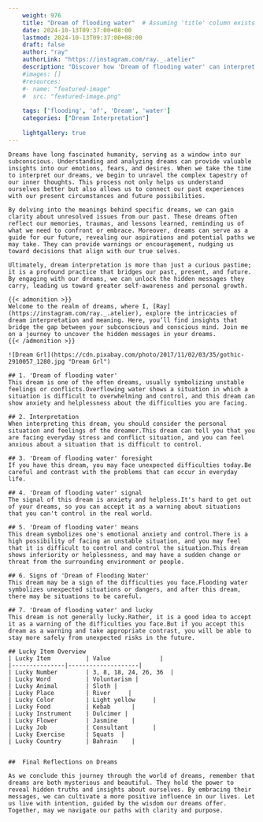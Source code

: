 ```yaml
---
    weight: 976
    title: "Dream of flooding water"  # Assuming 'title' column exists
    date: 2024-10-13T09:37:00+08:00
    lastmod: 2024-10-13T09:37:00+08:00
    draft: false
    author: "ray"
    authorLink: "https://instagram.com/ray._.atelier"
    description: "Discover how 'Dream of flooding water' can interpret your future and uncover its significant meanings in your life."
    #images: []
    #resources:
    #- name: "featured-image"
    #  src: "featured-image.png"
    
    tags: ['flooding', 'of', 'Dream', 'water']
    categories: ["Dream Interpretation"]
    
    lightgallery: true
---
```

    
    Dreams have long fascinated humanity, serving as a window into our subconscious. Understanding and analyzing dreams can provide valuable insights into our emotions, fears, and desires. When we take the time to interpret our dreams, we begin to unravel the complex tapestry of our inner thoughts. This process not only helps us understand ourselves better but also allows us to connect our past experiences with our present circumstances and future possibilities.
    
    By delving into the meanings behind specific dreams, we can gain clarity about unresolved issues from our past. These dreams often reflect our memories, traumas, and lessons learned, reminding us of what we need to confront or embrace. Moreover, dreams can serve as a guide for our future, revealing our aspirations and potential paths we may take. They can provide warnings or encouragement, nudging us toward decisions that align with our true selves.
    
    Ultimately, dream interpretation is more than just a curious pastime; it is a profound practice that bridges our past, present, and future. By engaging with our dreams, we can unlock the hidden messages they carry, leading us toward greater self-awareness and personal growth.
    
    {{< admonition >}}
    Welcome to the realm of dreams, where I, [Ray](https://instagram.com/ray._.atelier), explore the intricacies of dream interpretation and meaning. Here, you’ll find insights that bridge the gap between your subconscious and conscious mind. Join me on a journey to uncover the hidden messages in your dreams.
    {{< /admonition >}}
    
    ![Dream Grl](https://cdn.pixabay.com/photo/2017/11/02/03/35/gothic-2910057_1280.jpg "Dream Grl")
    
    ## 1. 'Dream of flooding water'
    This dream is one of the often dreams, usually symbolizing unstable feelings or conflicts.Overflowing water shows a situation in which a situation is difficult to overwhelming and control, and this dream can show anxiety and helplessness about the difficulties you are facing.
    
    ## 2. Interpretation
    When interpreting this dream, you should consider the personal situation and feelings of the dreamer.This dream can tell you that you are facing everyday stress and conflict situation, and you can feel anxious about a situation that is difficult to control.
    
    ## 3. 'Dream of flooding water' foresight
    If you have this dream, you may face unexpected difficulties today.Be careful and contrast with the problems that can occur in everyday life.
    
    ## 4. 'Dream of flooding water' signal
    The signal of this dream is anxiety and helpless.It's hard to get out of your dreams, so you can accept it as a warning about situations that you can't control in the real world.
    
    ## 5. 'Dream of flooding water' means
    This dream symbolizes one's emotional anxiety and control.There is a high possibility of facing an unstable situation, and you may feel that it is difficult to control and control the situation.This dream shows inferiority or helplessness, and may have a sudden change or threat from the surrounding environment or people.
    
    ## 6. Signs of 'Dream of Flooding Water'
    This dream may be a sign of the difficulties you face.Flooding water symbolizes unexpected situations or dangers, and after this dream, there may be situations to be careful.
    
    ## 7. 'Dream of flooding water' and lucky
    This dream is not generally lucky.Rather, it is a good idea to accept it as a warning of the difficulties you face.But if you accept this dream as a warning and take appropriate contrast, you will be able to stay more safely from unexpected risks in the future.
    
    ## Lucky Item Overview
    | Lucky Item          | Value              |
    |---------------|--------------------|
    | Lucky Number        | 3, 8, 18, 24, 26, 36  |
    | Lucky Word          | Voluntarism |
    | Lucky Animal        | Sloth |
    | Lucky Place         | River     |
    | Lucky Color         | Light yellow     |
    | Lucky Food          | Kebab      |
    | Lucky Instrument    | Dulcimer |
    | Lucky Flower        | Jasmine    |
    | Lucky Job           | Consultant       |
    | Lucky Exercise      | Squats  |
    | Lucky Country       | Bahrain    |
    
    
    ##  Final Reflections on Dreams
    
    As we conclude this journey through the world of dreams, remember that dreams are both mysterious and beautiful. They hold the power to reveal hidden truths and insights about ourselves. By embracing their messages, we can cultivate a more positive influence in our lives. Let us live with intention, guided by the wisdom our dreams offer. Together, may we navigate our paths with clarity and purpose.
    